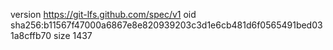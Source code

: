 version https://git-lfs.github.com/spec/v1
oid sha256:b11567f47000a6867e8e820939203c3d1e6cb481d6f0565491bed031a8cffb70
size 1437
